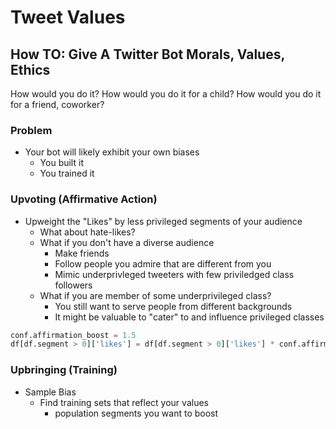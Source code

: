 # Tweet Values

## How TO: Give A Twitter Bot Morals, Values, Ethics

How would you do it?
How would you do it for a child?
How would you do it for a friend, coworker?

### Problem

- Your bot will likely exhibit your own biases
  - You built it
  - You trained it

### Upvoting (Affirmative Action)

- Upweight the "Likes" by less privileged segments of your audience
  - What about hate-likes?
  - What if you don't have a diverse audience
      - Make friends
      - Follow people you admire that are different from you
      - Mimic underprivleged tweeters with few priviledged class followers
  - What if you are member of some underprivileged class?
      - You still want to serve people from different backgrounds
      - It might be valuable to "cater" to and influence privileged classes

```python
conf.affirmation_boost = 1.5
df[df.segment > 0]['likes'] = df[df.segment > 0]['likes'] * conf.affirmation_boost
```
### Upbringing (Training)

- Sample Bias
  - Find training sets that reflect your values
    - population segments you want to boost

